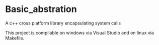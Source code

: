 # Basic_abstration
A c++ cross platform library encapsulating system calls 

This project is compilable on windows via Visual Studio and on linux via Makefile.
